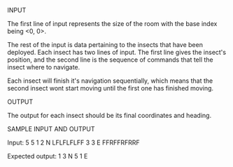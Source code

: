 INPUT

The first line of input represents the size of the room with the base index being <0, 0>.

The rest of the input is data pertaining to the insects that have been deployed. Each insect has two lines of input. The first line gives the insect's position, and the second line is the sequence of commands that tell the insect where to navigate.

Each insect will finish it's navigation sequentially, which means that the second insect wont start moving until the first one has finished moving.


OUTPUT

The output for each insect should be its final coordinates and heading.


SAMPLE INPUT AND OUTPUT

Input:
5 5
1 2 N
LFLFLFLFF
3 3 E
FFRFFRFRRF

Expected output:
1 3 N
5 1 E
